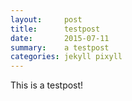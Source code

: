 ```yaml
---
layout:     post
title:      testpost
date:       2015-07-11
summary:    a testpost
categories: jekyll pixyll
---
```


This is a testpost!